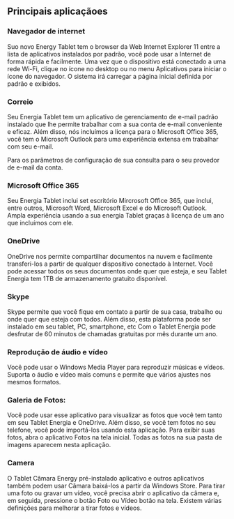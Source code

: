 ## Principais aplicaçãoes

### Navegador de internet 

Suo novo Energy Tablet tem o browser da Web Internet Explorer 11 entre a lista de aplicativos instalados por padrão, você pode usar a Internet de forma rápida e facilmente. 
Uma vez que o dispositivo está conectado a uma rede Wi-Fi, clique no ícone no desktop ou no menu Aplicativos para iniciar o ícone do navegador. O sistema irá carregar a página inicial definida por padrão e exibidos. 


### Correio 

Seu Energia Tablet tem um aplicativo de gerenciamento de e-mail padrão instalado que lhe permite trabalhar com a sua conta de e-mail conveniente e eficaz. Além disso, nós incluímos a licença para o Microsoft Office 365, você tem o Microsoft Outlook para uma experiência extensa em trabalhar com seu e-mail. 

Para os parâmetros de configuração de sua consulta para o seu provedor de e-mail da conta. 


### Microsoft Office 365 

Seu Energia Tablet inclui set escritório Mircrosoft Office 365, que inclui, entre outros, Microsoft Word, Microsoft Excel e do Microsoft Outlook. Ampla experiência usando a sua energia Tablet graças à licença de um ano que incluímos com ele. 


### OneDrive 

OneDrive nos permite compartilhar documentos na nuvem e facilmente transferi-los a partir de qualquer dispositivo conectado à Internet. Você pode acessar todos os seus documentos onde quer que esteja, e seu Tablet Energia tem 1TB de armazenamento gratuito disponível. 


### Skype 

Skype permite que você fique em contato a partir de sua casa, trabalho ou onde quer que esteja com todos. Além disso, esta plataforma pode ser instalado em seu tablet, PC, smartphone, etc Com o Tablet Energia pode desfrutar de 60 minutos de chamadas gratuitas por mês durante um ano. 


### Reprodução de áudio e vídeo 

Você pode usar o Windows Media Player para reproduzir músicas e vídeos. Suporta o áudio e vídeo mais comuns e permite que vários ajustes nos mesmos formatos. 


### Galeria de Fotos: 

Você pode usar esse aplicativo para visualizar as fotos que você tem tanto em seu Tablet Energia e OneDrive. Além disso, se você tem fotos no seu telefone, você pode importá-los usando esta aplicação. 
Para exibir suas fotos, abra o aplicativo Fotos na tela inicial. Todas as fotos na sua pasta de imagens aparecem nesta aplicação. 


### Camera 

O Tablet Câmara Energy pré-instalado aplicativo e outros aplicativos também podem usar Câmara baixá-los a partir da Windows Store. 
Para tirar uma foto ou gravar um vídeo, você precisa abrir o aplicativo da câmera e, em seguida, pressione o botão Foto ou Vídeo botão na tela. Existem várias definições para melhorar a tirar fotos e vídeos. 
